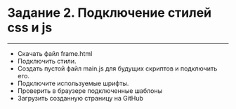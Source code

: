 #  Задание 2. Подключение стилей css и js
___
- Скачать файл frame.html
- Подключить стили.
- Создать пустой файл main.js для будущих скриптов и подключить его.
- Подключите используемые шрифты.
- Проверить в браузере подключенные шаблоны
- Загрузить созданную страницу на GitHub